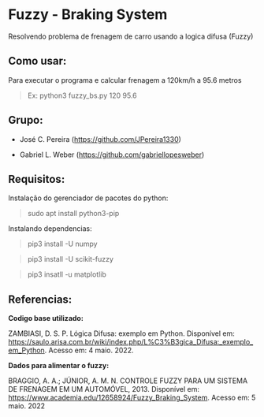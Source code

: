 # Fuzzy - Braking System

Resolvendo problema de frenagem de carro usando a logica difusa (Fuzzy)

## Como usar:

Para executar o programa e calcular frenagem a 120km/h a 95.6 metros

> Ex: python3 fuzzy_bs.py 120 95.6

## Grupo:

 - José C. Pereira (https://github.com/JPereira1330)

 - Gabriel L. Weber (https://github.com/gabriellopesweber)

## Requisitos:

 Instalação do gerenciador de pacotes do python:
 > sudo apt install python3-pip

 Instalando dependencias:
 > pip3 install -U numpy

 > pip3 install -U scikit-fuzzy

 > pip3 insatll -u matplotlib

## Referencias:

**Codigo base utilizado:**

ZAMBIASI, D. S. P. Lógica Difusa: exemplo em Python. Disponível em: <https://saulo.arisa.com.br/wiki/index.php/L%C3%B3gica_Difusa:_exemplo_em_Python>. Acesso em: 4 maio. 2022.


**Dados para alimentar o fuzzy:**

BRAGGIO, A. A.; JÚNIOR, A. M. N. CONTROLE FUZZY PARA UM SISTEMA DE FRENAGEM EM UM AUTOMÓVEL, 2013. Disponível em: <https://www.academia.edu/12658924/Fuzzy_Braking_System>. Acesso em: 5 maio. 2022


